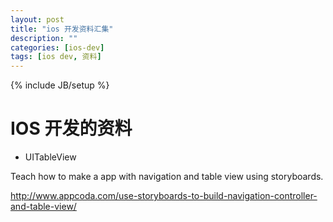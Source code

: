 ```yaml
---
layout: post
title: "ios 开发资料汇集"
description: ""
categories: [ios-dev]
tags: [ios dev, 资料]
---
```

{% include JB/setup %}

# IOS 开发的资料

* UITableView

Teach how to make a app with navigation and table view using storyboards.

http://www.appcoda.com/use-storyboards-to-build-navigation-controller-and-table-view/


